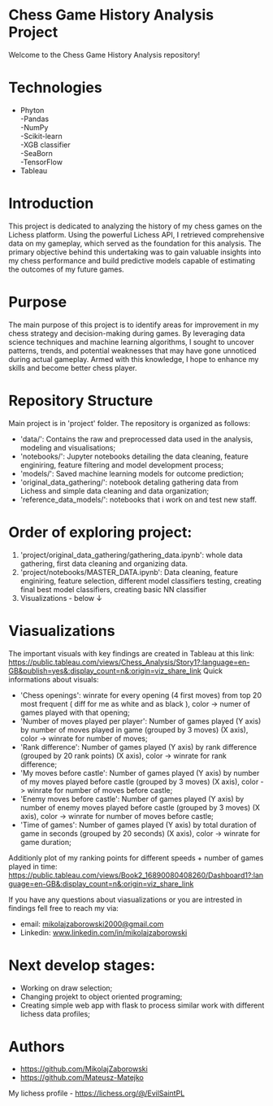 # Chess Game History Analysis Project

Welcome to the Chess Game History Analysis repository!

# Technologies
- Phyton \
   -Pandas \
   -NumPy \
   -Scikit-learn \
   -XGB classifier \
   -SeaBorn \
   -TensorFlow 
- Tableau

# Introduction
This project is dedicated to analyzing the history of my chess games on the Lichess platform.
Using the powerful Lichess API, I retrieved comprehensive data on my gameplay, which served as the foundation for this analysis.
The primary objective behind this undertaking was to gain valuable insights into my chess performance
and build predictive models capable of estimating the outcomes of my future games.

# Purpose
The main purpose of this project is to identify areas for improvement in my chess strategy and decision-making during games.
By leveraging data science techniques and machine learning algorithms, I sought to uncover patterns, trends,
and potential weaknesses that may have gone unnoticed during actual gameplay.
Armed with this knowledge, I hope to enhance my skills and become better chess player.

# Repository Structure
Main project is in 'project' folder.
The repository is organized as follows:

 - 'data/': Contains the raw and preprocessed data used in the analysis, modeling and visualisations;
 - 'notebooks/': Jupyter notebooks detailing the data cleaning, feature enginiring, feature filtering and model development process;
 - 'models/': Saved machine learning models for outcome prediction;
 - 'original_data_gathering/': notebook detaling gathering data from Lichess and simple data cleaning and data organization;
 - 'reference_data_models/': notebooks that i work on and test new staff.

# Order of exploring project:

1. 'project/original_data_gathering/gathering_data.ipynb': whole data gathering, first data cleaning and organizing data.
2. 'project/notebooks/MASTER_DATA.ipynb': Data cleaning, feature enginiring, feature selection, different model classifiers testing, creating final best model classifiers, creating basic NN classifier
3. Visualizations - below ↓
   
# Viasualizations
The important visuals with key findings are created in Tableau at this link: 
  https://public.tableau.com/views/Chess_Analysis/Story1?:language=en-GB&publish=yes&:display_count=n&:origin=viz_share_link
  Quick informations about visuals:
   - 'Chess openings': winrate for every opening (4 first moves) from top 20 most frequent ( diff for me as white and as black ), color -> numer of games played with that opening;
   - 'Number of moves played per player': Number of games played (Y axis) by number of moves played in game (grouped by 3 moves) (X axis), color -> winrate for number of moves;
   - 'Rank difference': Number of games played (Y axis) by rank difference (grouped by 20 rank points) (X axis), color -> winrate for rank difference;
   - 'My moves before castle': Number of games played (Y axis) by number of my moves played before castle (grouped by 3 moves) (X axis), color -> winrate for number of moves before castle;
   - 'Enemy moves before castle': Number of games played (Y axis) by number of enemy moves played before castle (grouped by 3 moves) (X axis), color -> winrate for number of moves before castle;
   - 'Time of games': Number of games played (Y axis) by total duration of game in seconds (grouped by 20 seconds) (X axis), color -> winrate for game duration;

Additionly plot of my ranking points for different speeds + number of games played in time:
  https://public.tableau.com/views/Book2_16890080408260/Dashboard1?:language=en-GB&:display_count=n&:origin=viz_share_link

If you have any questions about viasualizations or you are intrested in findings fell free to reach my via:
  - email: mikolajzaborowski2000@gmail.com
  - Linkedin: www.linkedin.com/in/mikolajzaborowski

# Next develop stages:
  - Working on draw selection;
  - Changing projekt to object oriented programing;
  - Creating simple web app with flask to process similar work with different lichess data profiles;

# Authors
   - https://github.com/MikolajZaborowski
   - https://github.com/Mateusz-Matejko

My lichess profile - https://lichess.org/@/EvilSaintPL
